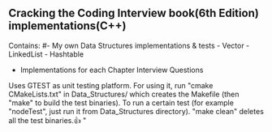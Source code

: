 Cracking the Coding Interview book(6th Edition) implementations(C++)
-------------------------------------------------------------------

Contains: 
  #- My own Data Structures implementations & tests
    - Vector
    - LinkedList
    - Hashtable
    
  - Implementations for each Chapter Interview Questions

Uses GTEST as unit testing platform. For using it, run "cmake CMakeLists.txt" in Data_Structures/ which creates the Makefile (then "make" to build the test binaries). To run a certain test (for example "nodeTest", just run it from Data_Structures directory). "make clean" deletes all the test binaries.:+1:
"
